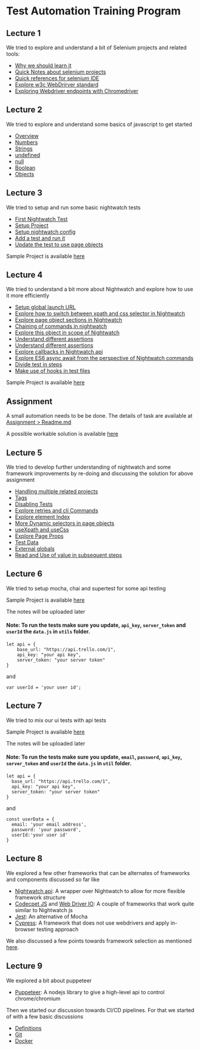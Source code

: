 # Test Automation Training Program

## Lecture 1

We tried to explore and understand a bit of Selenium projects and related tools:

* [Why we should learn it](01_Intro/00_Why_Learn_About_Under_The_Hood)
* [Quick Notes about selenium projects](01_Intro/01_Selenium_Projects)
* [Quick references for selenium IDE](01_Intro/02_Selenium_IDE)
* [Explore w3c WebDrirver standard](01_Intro/03_W3C_WebDriver/)
* [Exploring Webdriver endpoints with Chromedriver](01_Intro/03_W3C_WebDriver/README.md#chromedriver)

## Lecture 2

We tried to explore and understand some basics of javascript to get started

* [Overview](02_javascript/00_A_Quick_Survey_of_the_Language/README.md)
* [Numbers](02_javascript/00_A_Quick_Survey_of_the_Language/README.md#number)
* [Strings](02_javascript/00_A_Quick_Survey_of_the_Language/README.md#string)
* [undefined](02_javascript/00_A_Quick_Survey_of_the_Language/README.md#undefined)
* [null](02_javascript/00_A_Quick_Survey_of_the_Language/README.md#null)
* [Boolean](02_javascript/00_A_Quick_Survey_of_the_Language/README.md#booleans)
* [Objects](02_javascript/00_A_Quick_Survey_of_the_Language/README.md#object)

## Lecture 3

We tried to setup and run some basic nightwatch tests

* [First Nightwatch Test](03_Nightwatch/01_Getting_Started)
* [Setup Project](03_Nightwatch/01_Getting_Started/README.md#set-up-project)
* [Setup nightwatch config](03_Nightwatch/01_Getting_Started/README.md#setup-nightwatch-config)
* [Add a test and run it](03_Nightwatch/01_Getting_Started/README.md#add-a-test-and-run-it)
* [Update the test to use page objects](03_Nightwatch/01_Getting_Started/README.md#update-the-test-to-use-page-objects)

Sample Project is available [here](03_Nightwatch/01_Getting_Started/Sample_Project)

## Lecture 4

We tried to understand a bit more about Nightwatch and explore how to use it more efficiently

* [Setup global launch URL](03_Nightwatch/02_Going_Futher_With_Nightwatch)
* [Explore how to switch between xpath and css selector in Nightwatch](03_Nightwatch/02_Going_Futher_With_Nightwatch/README.md#explore-different-locate-strategies)
* [Explore page object sections in Nightwatch](03_Nightwatch/02_Going_Futher_With_Nightwatch/README.md#explore-page-object-sections)
* [Chaining of commands in nightwatch](03_Nightwatch/02_Going_Futher_With_Nightwatch/README.md#chaining-of-commands)
* [Explore this object in scope of Nightwatch](03_Nightwatch/02_Going_Futher_With_Nightwatch/README.md#explore-this-object)
* [Understand different assertions](03_Nightwatch/02_Going_Futher_With_Nightwatch/README.md#understand-different-assertions)
* [Understand different assertions](03_Nightwatch/02_Going_Futher_With_Nightwatch/README.md#understand-different-assertions)
* [Explore callbacks in Nightwatch api](03_Nightwatch/02_Going_Futher_With_Nightwatch/README.md#explore-callbacks)
* [Explore ES6 async await from the perspective of Nightwatch commands](03_Nightwatch/02_Going_Futher_With_Nightwatch/README.md#explore-es6-async-await)
* [Divide test in steps](03_Nightwatch/02_Going_Futher_With_Nightwatch/README.md#divide-test-in-steps)
* [Make use of hooks in test files](03_Nightwatch/02_Going_Futher_With_Nightwatch/README.md#make-use-of-hooks)

Sample Project is available [here](03_Nightwatch/02_Going_Futher_With_Nightwatch/Sample_Project)

## Assignment

A small automation needs to be be done. The details of task are available at [Assignment > Readme.md](03_Nightwatch/03_Assignment_01/README.md)

A possible workable solution is available [here](03_Nightwatch/03_Assignment_01/Possible_solution)


## Lecture 5

We tried to develop further understanding of nightwatch and some framework improvements by re-doing and discussing the solution for above assignment

* [Handling multiple related projects](03_Nightwatch/04_Some_Framework_Improvements/README.md#handling-multiple-related-projects)
* [Tags](03_Nightwatch/04_Some_Framework_Improvements/README.md#tags)
* [Disabling Tests](03_Nightwatch/04_Some_Framework_Improvements/README.md#disabling-tests)
* [Explore retries and cli Commands](03_Nightwatch/04_Some_Framework_Improvements/README.md#retries-and-other-cli-commands)
* [Explore element Index](03_Nightwatch/04_Some_Framework_Improvements/README.md#retries-and-other-cli-commands)
* [More Dynamic selectors in page objects](03_Nightwatch/04_Some_Framework_Improvements/README.md#more-dynamic-selectors)
* [useXpath and useCss](03_Nightwatch/04_Some_Framework_Improvements/README.md#usexpath-and-usecss)
* [Explore Page Props](03_Nightwatch/04_Some_Framework_Improvements/README.md#explore-page-props)
* [Test Data](03_Nightwatch/04_Some_Framework_Improvements/README.md#test-data)
* [External globals](03_Nightwatch/04_Some_Framework_Improvements/README.md#external-globals)
* [Read and Use of value in subsequent steps](03_Nightwatch/04_Some_Framework_Improvements/README.md#read-and-use-value)

## Lecture 6

We tried to setup mocha, chai and supertest for some api testing

Sample Project is available [here](04_Mocha_Supertest_Nightwatch/01_Mocha_Supertest/Sample_Project)

The notes will be uploaded later

#### Note: To run the tests make sure you update, `api_key`, `server_token` and `userId` the `data.js` in `utils` folder.

```
let api = {
    base_url: "https://api.trello.com/1",
    api_key: "your api key",
    server_token: "your server token"
}
```

and
```
var userId = 'your user id';
```

## Lecture 7

We tried to mix our ui tests with api tests

Sample Project is available [here](04_Mocha_Supertest_Nightwatch/02_Mocha_Supertest_Nightwatch/Sample_Project)

The notes will be uploaded later

#### Note: To run the tests make sure you update, `email`, `password`, `api_key`, `server_token` and `userId` the `data.js` in `util` folder.

```
let api = {
  base_url: "https://api.trello.com/1",
  api_key: "your api key",
  server_token: "your server token"
}
```

and
```
const userData = {
  email: 'your email address',
  password: 'your password',
  userId:'your user id'
}
```

## Lecture 8

We explored a few other frameworks that can be alternates of frameworks and components discussed so far like

* [Nightwatch api](05_Other_Frameworks/README.md#nightwatch-api): A wrapper over Nightwatch to allow for more flexible framework structure
* [Codecpet JS](05_Other_Frameworks/README.md#codecept-js) and [Web Driver IO](05_Other_Frameworks/README.md#web-driver-io): A couple of frameworks that work quite similar to Nightwatch js
* [Jest](05_Other_Frameworks/README.md#jest): An alternative of Mocha
* [Cypress](05_Other_Frameworks/README.md#cypress): A framework that does not use webdrivers and apply in-browser testing approach

We also discussed a few points towards framework selection as mentioned [here](05_Other_Frameworks/README.md#framework-selection).

## Lecture 9

We explored a bit about puppeteer

* [Puppeteer](05_Other_Frameworks/README.md#puppeteer): A nodejs library to give a high-level api to control chrome/chromium

Then we started our discussion towards CI/CD pipelines. For that we started of with a few basic discussions

* [Definitions](06_Integration_and_Deployment_Pipelines/README.md)
* [Git](06_Integration_and_Deployment_Pipelines/README.md#git)
* [Docker](06_Integration_and_Deployment_Pipelines/README.md#docker)
